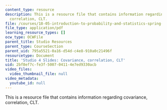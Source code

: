 ```yaml
---
content_type: resource
description: This is a resource file that contains information regarding covariance,
  correlation, CLT.
file: /courses/18-05-introduction-to-probability-and-statistics-spring-2014/2bf8ef7cfe3f500704114e7ed9330acb_MIT18_05S14_studio4_slides.pdf
file_type: application/pdf
learning_resource_types: []
ocw_type: OCWFile
parent_title: Studio Resources
parent_type: CourseSection
parent_uid: 795a5521-0a16-d54d-c4e8-910a0c21496f
resourcetype: Document
title: 'Studio 4 Slides: Covariance, correlation, CLT'
uid: 2bf8ef7c-fe3f-5007-0411-4e7ed9330acb
video_files:
  video_thumbnail_file: null
video_metadata:
  youtube_id: null
---
```

This is a resource file that contains information regarding covariance, correlation, CLT.

